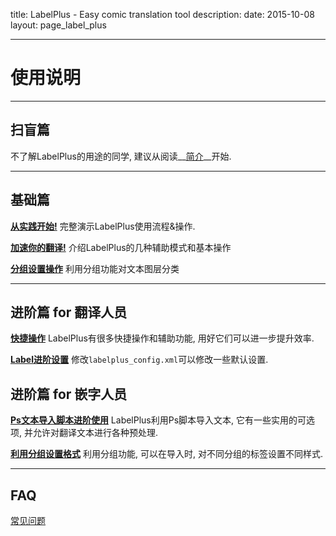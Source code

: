 title: LabelPlus - Easy comic translation tool
description: 
date: 2015-10-08
layout: page_label_plus

---

# 使用说明

---

## 扫盲篇
不了解LabelPlus的用途的同学, 建议从阅读__[简介](/label_plus/help/label_plus)__开始.

---

## 基础篇
__[从实践开始!](/label_plus/help/practice)__
完整演示LabelPlus使用流程&操作.

__[加速你的翻译!](/label_plus/help/operation)__
介绍LabelPlus的几种辅助模式和基本操作

__[分组设置操作](/label_plus/help/group)__
利用分组功能对文本图层分类

---

## 进阶篇 for 翻译人员
__[快捷操作](/label_plus/help/hot_key)__
LabelPlus有很多快捷操作和辅助功能, 用好它们可以进一步提升效率.

__[Label进阶设置](/label_plus/help/setting)__
修改`labelplus_config.xml`可以修改一些默认设置.

## 进阶篇 for 嵌字人员
__[Ps文本导入脚本进阶使用](/label_plus/help/ps_script)__
LabelPlus利用Ps脚本导入文本, 它有一些实用的可选项, 并允许对翻译文本进行各种预处理.

__[利用分组设置格式](/label_plus/help/group_action)__
利用分组功能, 可以在导入时, 对不同分组的标签设置不同样式.

---

## FAQ
[常见问题](/label_plus/help/faq)
